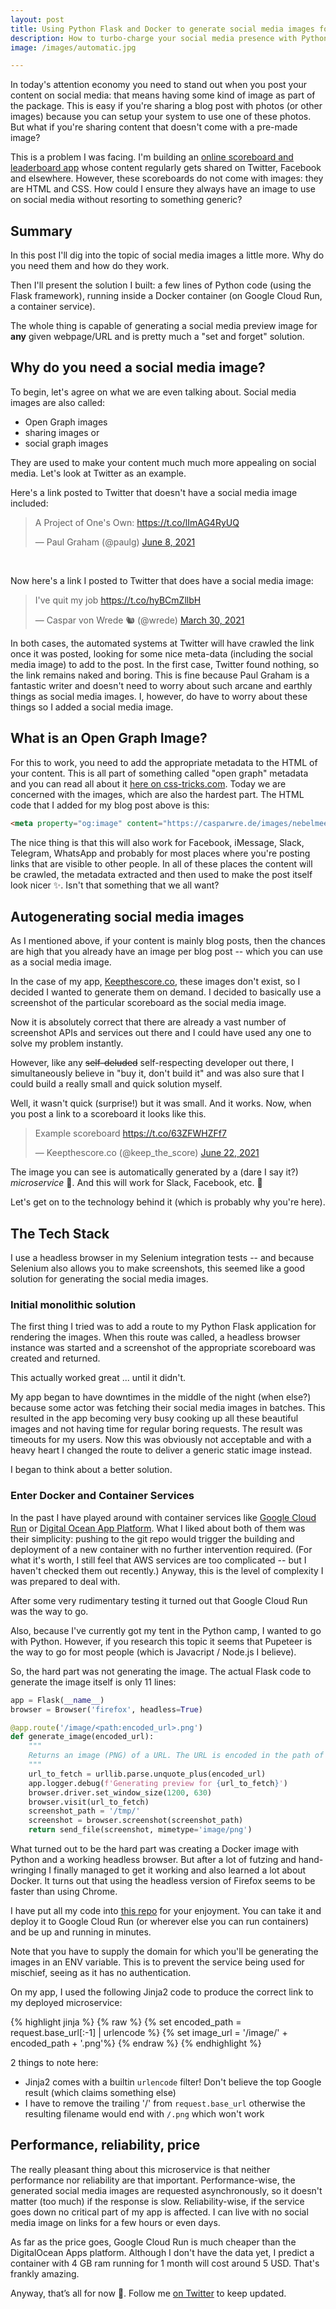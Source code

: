 ```yaml
---
layout: post
title: Using Python Flask and Docker to generate social media images for any website
description: How to turbo-charge your social media presence with Python, Docker and Google Cloud Platform
image: /images/automatic.jpg

---
```


In today's attention economy you need to stand out when you post your content on social media: that means having some kind of image as part of the package. This is easy if you're sharing a blog post with photos (or other images) because you can setup your system to use one of these photos. But what if you're sharing content that doesn't come with a pre-made image?

This is a problem I was facing. I'm building an [online scoreboard and leaderboard app](https://keethescore.co) whose content regularly gets shared on Twitter, Facebook and elsewhere. However, these scoreboards do not come with images: they are HTML and CSS. How could I ensure they always have an image to use on social media without resorting to something generic?

## Summary

In this post I'll dig into the topic of social media images a little more. Why do you need them and how do they work.

Then I'll present the solution I built: a few lines of Python code (using the Flask framework), running inside a Docker container (on Google Cloud Run,  a container service).

The whole thing is capable of generating a social media preview image for **any** given webpage/URL and is pretty much a "set and forget" solution.

## Why do you need a social media image?

To begin, let's agree on what we are even talking about. Social media images are also called:

* Open Graph images
* sharing images or
* social graph images

They are used to make your content much much more appealing on social media. Let's look at Twitter as an example. 

Here's a link posted to Twitter that doesn't have a social media image included:


<blockquote class="twitter-tweet"><p lang="en" dir="ltr">A Project of One&#39;s Own: <a href="https://t.co/lImAG4RyUQ">https://t.co/lImAG4RyUQ</a></p>&mdash; Paul Graham (@paulg) <a href="https://twitter.com/paulg/status/1402212618786463744?ref_src=twsrc%5Etfw">June 8, 2021</a></blockquote> <script async src="https://platform.twitter.com/widgets.js" charset="utf-8"></script>
<br>

Now here's a link I posted to Twitter that does have a social media image:

<blockquote class="twitter-tweet"><p lang="en" dir="ltr">I&#39;ve quit my job <a href="https://t.co/hyBCmZllbH">https://t.co/hyBCmZllbH</a></p>&mdash; Caspar von Wrede 🐿️ (@wrede) <a href="https://twitter.com/wrede/status/1377001339738329092?ref_src=twsrc%5Etfw">March 30, 2021</a></blockquote> <script async src="https://platform.twitter.com/widgets.js" charset="utf-8"></script>

In both cases, the automated systems at Twitter will have crawled the link once it was posted, looking for some nice meta-data (including the social media image) to add to the post. In the first case, Twitter found nothing, so the link remains naked and boring. This is fine because Paul Graham is a fantastic writer and doesn't need to worry about such arcane and earthly things as social media images. I, however, do have to worry about these things so I added a social media image.

## What is an Open Graph Image?

For this to work, you need to add the appropriate metadata to the HTML of your content. This is all part of something called "open graph" metadata and you can read all about it [here on css-tricks.com](https://css-tricks.com/essential-meta-tags-social-media/). Today we are concerned with the images, which are also the hardest part. The HTML code that I added for my blog post above is this:

```html 
<meta property="og:image" content="https://casparwre.de/images/nebelmeer.jpg" />
```

The nice thing is that this will also work for Facebook, iMessage, Slack, Telegram, WhatsApp and probably for most places where you're posting links that are visible to other people. In all of these places the content will be crawled, the metadata extracted and then used to make the post itself look nicer ✨. Isn't that something that we all want?

## Autogenerating social media images

As I mentioned above, if your content is mainly blog posts, then the chances are high that you already have an image per blog post -- which you can  use as a social media image.

In the case of my app, [Keepthescore.co](https://keepthescore.co), these images don't exist, so I decided I wanted to generate them on demand.  I decided to basically use a screenshot of the particular scoreboard as the social media image. 

Now it is absolutely correct that there are already a vast number of screenshot APIs and services out there and I could have used any one to solve my problem instantly.

However, like any  ~~self-deluded~~ self-respecting developer out there, I simultaneously believe in "buy it, don't build it"  and was also sure that I could build a really small and quick solution myself. 

Well, it wasn't quick (surprise!) but it was small. And it works. Now, when you post a link to a scoreboard it looks like this. 

<blockquote class="twitter-tweet"><p lang="en" dir="ltr">Example scoreboard <a href="https://t.co/63ZFWHZFf7">https://t.co/63ZFWHZFf7</a></p>&mdash; Keepthescore.co (@keep_the_score) <a href="https://twitter.com/keep_the_score/status/1407323531516461062?ref_src=twsrc%5Etfw">June 22, 2021</a></blockquote> <script async src="https://platform.twitter.com/widgets.js" charset="utf-8"></script>

The image you can see is automatically generated by a (dare I say it?) _microservice_ 🙏. And this will work for Slack, Facebook, etc. 🦄

Let's get on to the technology behind it (which is probably why you're here).


## The Tech Stack
I use a headless browser in my Selenium integration tests -- and because Selenium also allows you to make screenshots, this seemed like a good solution for generating the social media images.

### Initial monolithic solution

The first thing I tried was to add a route to my Python Flask application for rendering the images. When this route was called, a headless browser instance was started and a screenshot of the appropriate scoreboard was created and returned.

This actually worked great ... until it didn't.

My app began to have downtimes in the middle of the night (when else?) because some actor was fetching their social media images in batches. This resulted in the app becoming very busy cooking up all these beautiful images and not having time for regular boring requests. The result was timeouts for my users. Now this was obviously not acceptable and with a heavy heart I changed the route to deliver a generic static image instead.

I began to think about a better solution.

### Enter Docker and Container Services

In the past I have played around with container services like [Google Cloud Run](https://cloud.google.com/run/) or [Digital Ocean App Platform](https://www.digitalocean.com/products/app-platform/). What I liked about both of them was their simplicity:  pushing to the git repo would trigger the building and deployment of a new container with no further intervention required. (For what it's worth, I still feel that AWS services are too complicated -- but I haven't checked them out recently.) Anyway, this is the level of complexity I was prepared to deal with. 

After some very rudimentary testing it turned out that Google Cloud Run was the way to go.

Also, because I've currently got my tent in the Python camp, I wanted to go with Python. However, if you research this topic it seems that Pupeteer is the way to go for most people (which is Javacript / Node.js I believe).

So, the hard part was not generating the image. The actual Flask code to generate the image itself is only 11 lines:

```python
app = Flask(__name__)
browser = Browser('firefox', headless=True)

@app.route('/image/<path:encoded_url>.png')
def generate_image(encoded_url):
    """
    Returns an image (PNG) of a URL. The URL is encoded in the path of the image being requested.
    """
    url_to_fetch = urllib.parse.unquote_plus(encoded_url)
    app.logger.debug(f'Generating preview for {url_to_fetch}')
    browser.driver.set_window_size(1200, 630)
    browser.visit(url_to_fetch)
    screenshot_path = '/tmp/'
    screenshot = browser.screenshot(screenshot_path)
    return send_file(screenshot, mimetype='image/png')
```

What turned out to be the hard part was creating a Docker image with Python and a working headless browser. But after a lot of futzing and hand-wringing I finally managed to get  it working and also learned a lot about Docker. It turns out that using the headless version of Firefox seems to be faster than using Chrome.

I have put all my code into [this repo](https://github.com/caspii/social-media-image-service) for your enjoyment. You can take it and deploy it to Google Cloud Run (or wherever else you can run containers) and be up and running in minutes.

Note that you have to supply the domain for which you'll be generating the images in an ENV variable. This is to prevent the service being used for mischief, seeing as it has no authentication.

On my app, I used the following Jinja2 code to produce the correct link to my deployed microservice:

{% highlight jinja %} {% raw %}
{% set encoded_path = request.base_url[:-1] | urlencode %} 
{% set image_url = '<MICROSERVICE URL>/image/' + encoded_path + '.png'%}
<meta property="og:image" content="{{ image_url }}" />
{% endraw %}
{% endhighlight %}

2 things to note here:

* Jinja2 comes with a builtin `urlencode` filter! Don't believe the top Google result (which claims something else)
* I have to remove the trailing '/' from ````request.base_url````  otherwise the resulting filename would end with ```/.png``` which won't work

## Performance, reliability, price

The really pleasant thing about this microservice is that neither performance nor reliability are that important. Performance-wise, the generated social media images are requested asynchronously, so it doesn't matter (too much) if the response is slow. Reliability-wise, if the service goes down no critical part of my app is affected. I can live with no social media image on links for a few hours or even days.

As far as the price goes, Google Cloud Run is much cheaper than the DigitalOcean Apps platform. Although I don't have the data yet, I predict a container with 4 GB ram running for 1 month will cost around 5 USD. That's frankly amazing.

Anyway, that’s all for now 👋. Follow me [on Twitter](https://twitter.com/wrede) to keep updated.